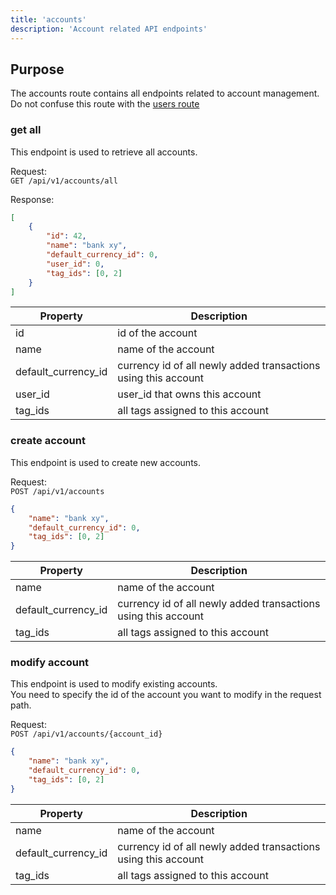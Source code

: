 ```yaml
---
title: 'accounts'
description: 'Account related API endpoints'
---
```


## Purpose

The accounts route contains all endpoints related to account management.  
Do not confuse this route with the [users route](./user)

### get all

This endpoint is used to retrieve all accounts. 

Request:  
`GET /api/v1/accounts/all`

Response:
```json
[
	{
		"id": 42,
		"name": "bank xy",
		"default_currency_id": 0,
		"user_id": 0,
		"tag_ids": [0, 2]
	}
]
```

| Property | Description |
| ----------- | ----------- |
| id | id of the account |
| name | name of the account |
| default_currency_id | currency id of all newly added transactions using this account |
| user_id | user_id that owns this account |
| tag_ids | all tags assigned to this account |

### create account

This endpoint is used to create new accounts. 

Request:  
`POST /api/v1/accounts`
```json
{
	"name": "bank xy",
	"default_currency_id": 0,
	"tag_ids": [0, 2]
}
```

| Property | Description |
| ----------- | ----------- |
| name | name of the account |
| default_currency_id | currency id of all newly added transactions using this account |
| tag_ids | all tags assigned to this account |

### modify account

This endpoint is used to modify existing accounts.  
You need to specify the id of the account you want to modify in the request path.

Request:  
`POST /api/v1/accounts/{account_id}`
```json
{
	"name": "bank xy",
	"default_currency_id": 0,
	"tag_ids": [0, 2]
}
```

| Property | Description |
| ----------- | ----------- |
| name | name of the account |
| default_currency_id | currency id of all newly added transactions using this account |
| tag_ids | all tags assigned to this account |
